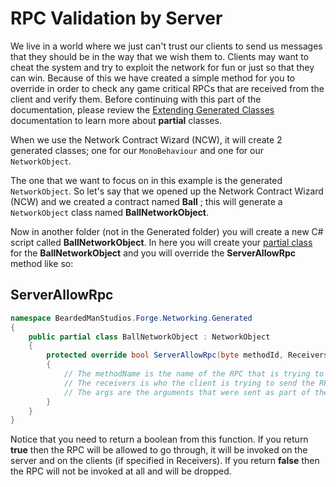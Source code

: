 # RPC Validation by Server

We live in a world where we just can't trust our clients to send us messages that they should be in the way that we wish them to. Clients may want to cheat the system and try to exploit the network for fun or just so that they can win. Because of this we have created a simple method for you to override in order to check any game critical RPCs that are received from the client and verify them. Before continuing with this part of the documentation, please review the [Extending Generated Classes](https://github.com/andreivreja/ForgeNetworkingRemastered/tree/3e106b6d53966d4ac3b3490b277edc6696d12aeb/NetworkContractWizard/extending-generated-classes.md) documentation to learn more about **partial** classes.

When we use the Network Contract Wizard \(NCW\), it will create 2 generated classes; one for our `MonoBehaviour` and one for our `NetworkObject`.

The one that we want to focus on in this example is the generated `NetworkObject`. So let's say that we opened up the Network Contract Wizard \(NCW\) and we created a contract named **Ball** ; this will generate a `NetworkObject` class named **BallNetworkObject**.

Now in another folder \(not in the Generated folder\) you will create a new C\# script called **BallNetworkObject**. In here you will create your [partial class](https://msdn.microsoft.com/en-us/library/wa80x488.aspx) for the **BallNetworkObject** and you will override the **ServerAllowRpc** method like so:

## ServerAllowRpc

```csharp
namespace BeardedManStudios.Forge.Networking.Generated
{
    public partial class BallNetworkObject : NetworkObject
    {
        protected override bool ServerAllowRpc(byte methodId, Receivers receivers, RpcArgs args)
        {
            // The methodName is the name of the RPC that is trying to be called right now
            // The receivers is who the client is trying to send the RPC to
            // The args are the arguments that were sent as part of the RPC message and what the receivers will receive as arguments to the call
        }
    }
}
```

Notice that you need to return a boolean from this function. If you return **true** then the RPC will be allowed to go through, it will be invoked on the server and on the clients \(if specified in Receivers\). If you return **false** then the RPC will not be invoked at all and will be dropped.

